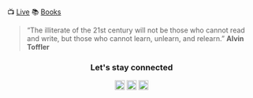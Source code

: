 :tv: [Live](live) :books: [Books](books)

> “The illiterate of the 21st century will not be those who cannot read and write, but those
> who cannot learn, unlearn, and relearn.” **Alvin Toffler**

<h3 align="center">Let's stay connected</h3>
<p align="center">
<a align="center" href=https://dev.to/bigj1m target="blank"><img align="center" src=https://cdn.jsdelivr.net/npm/simple-icons@3.0.1/icons/dev-dot-to.svg alt="bigj1m" height="20" width="20" /></a>
<a href=https://twitter.com/bigj1m target="blank"><img align="center" src=https://cdn.jsdelivr.net/npm/simple-icons@3.0.1/icons/twitter.svg alt="bigj1m" height="20" width="20" /></a>
<a href=https://linkedin.com/in/jeanmichelplourde target="blank"><img align="center" src=https://cdn.jsdelivr.net/npm/simple-icons@3.0.1/icons/linkedin.svg alt="jeanmichelplourde" height="20" width="20" /></a>
</p>
